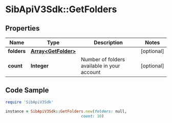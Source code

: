 # SibApiV3Sdk::GetFolders

## Properties

Name | Type | Description | Notes
------------ | ------------- | ------------- | -------------
**folders** | [**Array&lt;GetFolder&gt;**](GetFolder.md) |  | [optional] 
**count** | **Integer** | Number of folders available in your account | [optional] 

## Code Sample

```ruby
require 'SibApiV3Sdk'

instance = SibApiV3Sdk::GetFolders.new(folders: null,
                                 count: 10)
```


